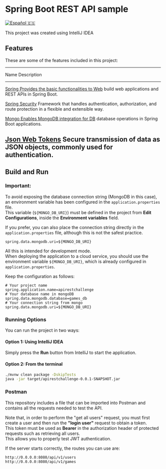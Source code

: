 # Spring Boot REST API sample

[![Español
🇪🇸](https://img.shields.io/badge/-Leer%20en%20Español-green?style=for-the-badge)](README_es.md)

This project was created using IntelliJ IDEA

## Features

These are some of the features included in this project:

  ----------------------------------------------------------------------------------------------------------------------
Name                                                                            Description
  ------------------------------------------------------------------------------- --------------------------------------
[Spring                                                                         Provides the basic functionalities to
Web](https://docs.spring.io/spring-boot/docs/current/reference/html/web.html)   build web applications and REST APIs
in Spring Boot.

[Spring Security](https://spring.io/projects/spring-security)                   Framework that handles authentication,
authorization, and route protection in
a flexible and extensible way.

[Mongo                                                                          Enables MongoDB integration for
DB](https://www.mongodb.com/developer/languages/java/spring-data-mongodb/)      database operations in Spring Boot
applications.

[Json Web Tokens](https://www.jwt.io/)                                          Secure transmission of data as JSON
objects, commonly used for
authentication.
  ----------------------------------------------------------------------------------------------------------------------

## Build and Run

### Important:

To avoid exposing the database connection string (MongoDB in this case),
an environment variable has been configured in the
`application.properties` file.\
This variable (`${MONGO_DB_URI}`) must be defined in the project from
**Edit Configurations**, inside the **Environment variables** field.

If you prefer, you can also place the connection string directly in the
`application.properties` file, although this is not the safest practice.

``` properties
spring.data.mongodb.uri=${MONGO_DB_URI}
```

All this is intended for development mode.\
When deploying the application to a cloud service, you should use the
environment variable `${MONGO_DB_URI}`, which is already configured in
`application.properties`.

Keep the configuration as follows:

``` properties
# Your project name
spring.application.name=apirestchallenge
# Your database name in mongoDB
spring.data.mongodb.database=games_db
# Your connection string from mongo
spring.data.mongodb.uri=${MONGO_DB_URI}
```

### Running Options

You can run the project in two ways:

#### Option 1: Using IntelliJ IDEA

Simply press the **Run** button from IntelliJ to start the application.

#### Option 2: From the terminal

``` bash
./mvnw clean package -DskipTests
java -jar target/apirestchallenge-0.0.1-SNAPSHOT.jar
```

### Postman

This repository includes a file that can be imported into Postman and
contains all the requests needed to test the API.

Note that, in order to perform the "get all users" request, you must
first create a user and then run the **"login user"** request to obtain
a token.\
This token must be used as **Bearer** in the authorization header of
protected requests such as retrieving all users.\
This allows you to properly test JWT authentication.

If the server starts correctly, the routes you can use are:

    http://0.0.0.0:8080/api/v1/users
    http://0.0.0.0:8080/api/v1/games
